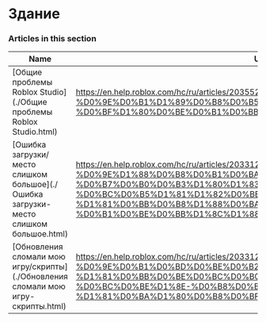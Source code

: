 # Здание   
### Articles in this section
Name|URL
-|-
[Общие проблемы Roblox Studio](./Общие проблемы Roblox Studio.html) |https://en.help.roblox.com/hc/ru/articles/203552894-%D0%9E%D0%B1%D1%89%D0%B8%D0%B5-%D0%BF%D1%80%D0%BE%D0%B1%D0%BB%D0%B5%D0%BC%D1%8B-Roblox-Studio
[Ошибка загрузки/место слишком большое](./Ошибка загрузки-место слишком большое.html) |https://en.help.roblox.com/hc/ru/articles/203312890-%D0%9E%D1%88%D0%B8%D0%B1%D0%BA%D0%B0-%D0%B7%D0%B0%D0%B3%D1%80%D1%83%D0%B7%D0%BA%D0%B8-%D0%BC%D0%B5%D1%81%D1%82%D0%BE-%D1%81%D0%BB%D0%B8%D1%88%D0%BA%D0%BE%D0%BC-%D0%B1%D0%BE%D0%BB%D1%8C%D1%88%D0%BE%D0%B5
[Обновления сломали мою игру/скрипты](./Обновления сломали мою игру-скрипты.html) |https://en.help.roblox.com/hc/ru/articles/203312950-%D0%9E%D0%B1%D0%BD%D0%BE%D0%B2%D0%BB%D0%B5%D0%BD%D0%B8%D1%8F-%D1%81%D0%BB%D0%BE%D0%BC%D0%B0%D0%BB%D0%B8-%D0%BC%D0%BE%D1%8E-%D0%B8%D0%B3%D1%80%D1%83-%D1%81%D0%BA%D1%80%D0%B8%D0%BF%D1%82%D1%8B